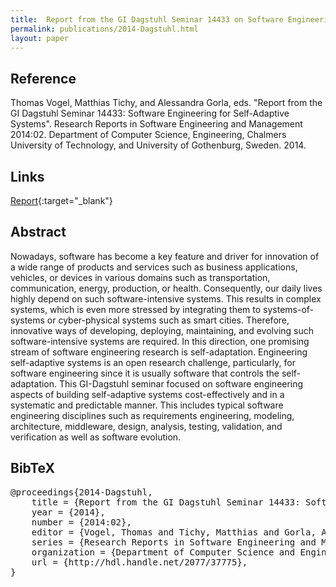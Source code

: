 ```yaml
---
title:  Report from the GI Dagstuhl Seminar 14433 on Software Engineering for Self-Adaptive Systems
permalink: publications/2014-Dagstuhl.html
layout: paper
---
```


## Reference
Thomas Vogel, Matthias Tichy, and Alessandra Gorla, eds. "Report from the GI Dagstuhl Seminar 14433: Software Engineering for Self-Adaptive Systems". Research Reports in Software Engineering and Management 2014:02. Department of Computer Science, Engineering, Chalmers University of Technology, and University of Gothenburg, Sweden. 2014.

## Links
[Report](http://hdl.handle.net/2077/37775){:target="_blank"}

## Abstract
Nowadays, software has become a key feature and driver for innovation of a wide range of products and services such as business applications, vehicles, or devices in various domains such as transportation, communication, energy, production, or health. Consequently, our daily lives highly depend on such software-intensive systems. This results in complex systems, which is even more stressed by integrating them to systems-of-systems or cyber-physical systems such as smart cities. Therefore, innovative ways of developing, deploying, maintaining, and evolving such software-intensive systems are required. In this direction, one promising stream of software engineering research is self-adaptation. Engineering self-adaptive systems is an open research challenge, particularly, for software engineering since it is usually software that controls the self-adaptation. This GI-Dagstuhl seminar focused on software engineering aspects of building self-adaptive systems cost-effectively and in a systematic and predictable manner. This includes typical software engineering disciplines such as requirements engineering, modeling, architecture, middleware, design, analysis, testing, validation, and verification as well as software evolution.

## BibTeX

<div class="bibtex">
<pre>@proceedings{2014-Dagstuhl,
    title = {Report from the GI Dagstuhl Seminar 14433: Software Engineering for Self-Adaptive Systems},
    year = {2014},
    number = {2014:02},
    editor = {Vogel, Thomas and Tichy, Matthias and Gorla, Alessandra},
    series = {Research Reports in Software Engineering and Management},
    organization = {Department of Computer Science and Engineering, Chalmers University of Technology and University of Gothenburg, Sweden},
    url = {http://hdl.handle.net/2077/37775},
}</pre>
</div>
